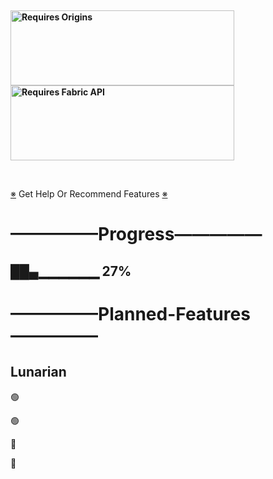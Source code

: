 <p>&nbsp;</p>
<p><strong><a href="https://www.curseforge.com/minecraft/mc-mods/origins"><img src="https://media.discordapp.net/attachments/817078792463187988/831319512464490496/origins_badge.png" alt="Requires Origins" width="358" height="120" /></a> <a href="https://www.curseforge.com/minecraft/mc-mods/fabric-api"><img src="https://i.imgur.com/HabVZJR.png" alt="Requires Fabric API" width="358" height="120" /></a></strong></p>
<p>&nbsp;</p>

[※](https://discord.gg/F7APUscf) Get Help Or Recommend Features [※](https://discord.gg/F7APUscf)

<h1>—————Progress—————</h1>
<h2>██▄▁▁▁▁▁▁ 27%</h2>

<h1>—————Planned-Features—————</h1>

<h2>Lunarian</h2>
<p>🟢</p>
<p>🟢</p>
<p>🔴</p>
<p>🔴</p>
